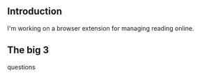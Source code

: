 ## Introduction
I'm working on a browser extension for managing reading online.


## The big 3

questions